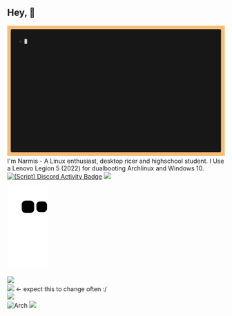 ## Hey, 👋
![](img/demo.gif)
I'm Narmis - A Linux enthusiast, desktop ricer and highschool student. I Use a Lenovo Legion 5 (2022) for dualbooting Archlinux and Windows 10.\
[![(Script) Discord Activity Badge](https://badgen.net/badge/Online/Ricing...?color=61d800&labelColor=61d800&icon=discord)](https://github.com/Narmis-E/narmis-e)
![](https://komarev.com/ghpvc/?username=Narmis-E)

![](https://github.com/Narmis-E/narmis-e/blob/output/github-contribution-grid-snake-dark.svg)

[![](https://skillicons.dev/icons?i=python,cpp,bash,html,css,linux,neovim)](https://skillicons.dev)\
![](https://img.shields.io/date/1693732420.svg?label=Time%20since%20last%20distrohop:&colorB=red) <- expect this to change often :/\
![](https://custom-icon-badges.demolab.com/badge/Pop!__OS--00D9D6.svg?logo=pop_os)\
![Arch](https://img.shields.io/badge/Arch%20Linux-1BADF6?logo=arch-linux&logoColor=fff&style=flat)
![](https://custom-icon-badges.demolab.com/badge/Sway-wm-FE403F.svg?logo=sway)
